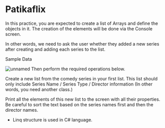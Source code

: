 # Patikaflix
In this practice, you are expected to create a list of Arrays and define the objects in it. The creation of the elements will be done via the Console screen.

In other words, we need to ask the user whether they added a new series after creating and adding each series to the list.

Sample Data

![unnamed](https://github.com/user-attachments/assets/66282d66-edfa-4990-abdd-4c3889d0bdb0)
Then perform the required operations below.

Create a new list from the comedy series in your first list. This list should only include Series Name / Series Type / Director information (In other words, you need another class.)

Print all the elements of this new list to the screen with all their properties. Be careful to sort the text based on the series names first and then the director names.

* Linq structure is used in C# language.
